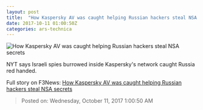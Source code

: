 ```yaml
---
layout: post
title:  "How Kaspersky AV was caught helping Russian hackers steal NSA secrets"
date: 2017-10-11 01:00:50Z
categories: ars-technica
---
```


![How Kaspersky AV was caught helping Russian hackers steal NSA secrets](https://cdn.arstechnica.net/wp-content/uploads/2017/10/kaspersky-lab-moscow-office-760x380.jpg)

NYT says Israeli spies burrowed inside Kaspersky's network caught Russia red handed.


Full story on F3News: [How Kaspersky AV was caught helping Russian hackers steal NSA secrets](http://www.f3nws.com/n/ga2rFE)

> Posted on: Wednesday, October 11, 2017 1:00:50 AM
